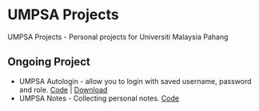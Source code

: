 # UMPSA Projects
UMPSA Projects - Personal projects for Universiti Malaysia Pahang

## Ongoing Project
- UMPSA Autologin - allow you to login with saved username, password and role. [Code](https://github.com/oscarchuaweiwen-fsd/-Extension-UMP-AutoLogin) | [Download](https://chromewebstore.google.com/detail/flkjmekoleglokooaocpffefeimcefdm?hl=en)
- UMPSA Notes - Collecting personal notes. [Code](https://github.com/darwishzain/umpsa-n)
